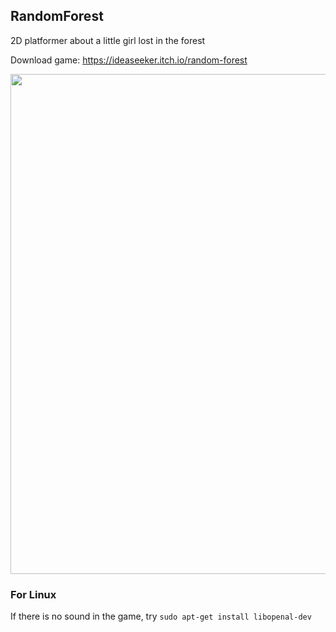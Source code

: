 ## RandomForest

2D platformer about a little girl lost in the forest

Download game: https://ideaseeker.itch.io/random-forest

<img src="https://user-images.githubusercontent.com/54814796/227987265-4c92f112-4b74-4436-b92e-7ce2bd982bc5.png" width=800/>

### For Linux

If there is no sound in the game, try `sudo apt-get install libopenal-dev`
